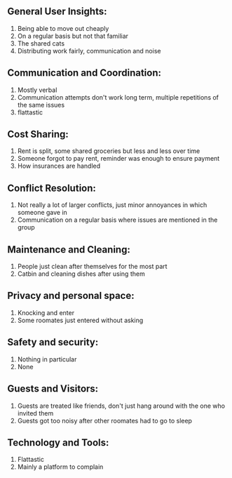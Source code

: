 ## General User Insights:
1. Being able to move out cheaply
2. On a regular basis but not that familiar
3. The shared cats
4. Distributing work fairly, communication and noise

## Communication and Coordination:
1. Mostly verbal
2. Communication attempts don't work long term, multiple repetitions of the same issues
3. flattastic

## Cost Sharing:
1. Rent is split, some shared groceries but less and less over time
2. Someone forgot to pay rent, reminder was enough to ensure payment
3. How insurances are handled

## Conflict Resolution:
1. Not really a lot of larger conflicts, just minor annoyances in which someone gave in
2. Communication on a regular basis where issues are mentioned in the group

## Maintenance and Cleaning:
1. People just clean after themselves for the most part
2. Catbin and cleaning dishes after using them

## Privacy and personal space:
1. Knocking and enter
2. Some roomates just entered without asking

## Safety and security:
1. Nothing in particular
2. None

## Guests and Visitors:
1. Guests are treated like friends, don't just hang around with the one who invited them
2. Guests got too noisy after other roomates had to go to sleep

## Technology and Tools:
1. Flattastic
2. Mainly a platform to complain